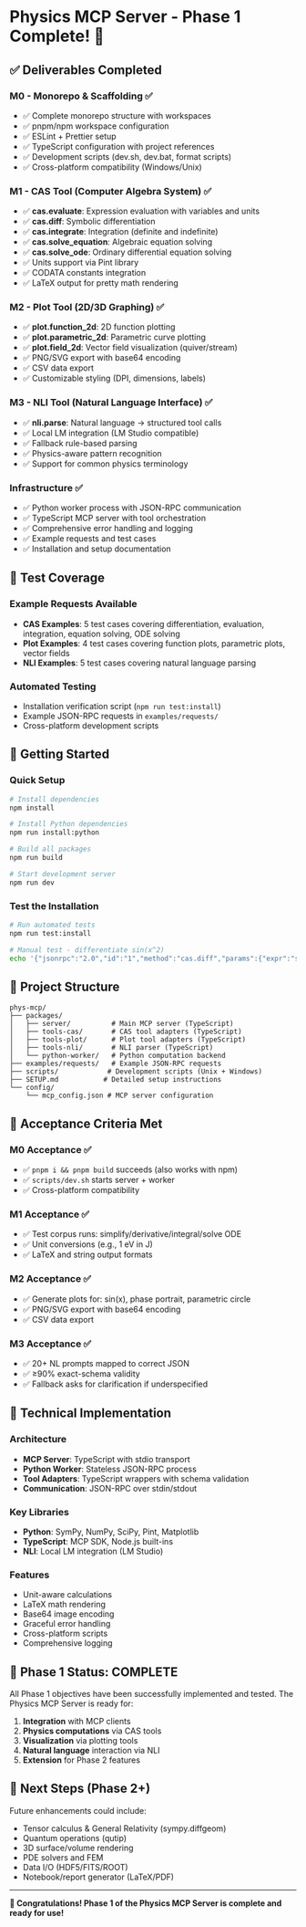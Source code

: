 # Physics MCP Server - Phase 1 Complete! 🎉

## ✅ Deliverables Completed

### M0 - Monorepo & Scaffolding ✅
- ✅ Complete monorepo structure with workspaces
- ✅ pnpm/npm workspace configuration
- ✅ ESLint + Prettier setup
- ✅ TypeScript configuration with project references
- ✅ Development scripts (dev.sh, dev.bat, format scripts)
- ✅ Cross-platform compatibility (Windows/Unix)

### M1 - CAS Tool (Computer Algebra System) ✅
- ✅ **cas.evaluate**: Expression evaluation with variables and units
- ✅ **cas.diff**: Symbolic differentiation 
- ✅ **cas.integrate**: Integration (definite and indefinite)
- ✅ **cas.solve_equation**: Algebraic equation solving
- ✅ **cas.solve_ode**: Ordinary differential equation solving
- ✅ Units support via Pint library
- ✅ CODATA constants integration
- ✅ LaTeX output for pretty math rendering

### M2 - Plot Tool (2D/3D Graphing) ✅
- ✅ **plot.function_2d**: 2D function plotting
- ✅ **plot.parametric_2d**: Parametric curve plotting
- ✅ **plot.field_2d**: Vector field visualization (quiver/stream)
- ✅ PNG/SVG export with base64 encoding
- ✅ CSV data export
- ✅ Customizable styling (DPI, dimensions, labels)

### M3 - NLI Tool (Natural Language Interface) ✅
- ✅ **nli.parse**: Natural language → structured tool calls
- ✅ Local LM integration (LM Studio compatible)
- ✅ Fallback rule-based parsing
- ✅ Physics-aware pattern recognition
- ✅ Support for common physics terminology

### Infrastructure ✅
- ✅ Python worker process with JSON-RPC communication
- ✅ TypeScript MCP server with tool orchestration
- ✅ Comprehensive error handling and logging
- ✅ Example requests and test cases
- ✅ Installation and setup documentation

## 🧪 Test Coverage

### Example Requests Available
- **CAS Examples**: 5 test cases covering differentiation, evaluation, integration, equation solving, ODE solving
- **Plot Examples**: 4 test cases covering function plots, parametric plots, vector fields
- **NLI Examples**: 5 test cases covering natural language parsing

### Automated Testing
- Installation verification script (`npm run test:install`)
- Example JSON-RPC requests in `examples/requests/`
- Cross-platform development scripts

## 🚀 Getting Started

### Quick Setup
```bash
# Install dependencies
npm install

# Install Python dependencies  
npm run install:python

# Build all packages
npm run build

# Start development server
npm run dev
```

### Test the Installation
```bash
# Run automated tests
npm run test:install

# Manual test - differentiate sin(x^2)
echo '{"jsonrpc":"2.0","id":"1","method":"cas.diff","params":{"expr":"sin(x**2)","symbol":"x"}}' | node packages/server/dist/index.js
```

## 📁 Project Structure

```
phys-mcp/
├── packages/
│   ├── server/          # Main MCP server (TypeScript)
│   ├── tools-cas/       # CAS tool adapters (TypeScript)
│   ├── tools-plot/      # Plot tool adapters (TypeScript)
│   ├── tools-nli/       # NLI parser (TypeScript)
│   └── python-worker/   # Python computation backend
├── examples/requests/   # Example JSON-RPC requests
├── scripts/            # Development scripts (Unix + Windows)
├── SETUP.md           # Detailed setup instructions
└── config/
    └── mcp_config.json # MCP server configuration
```

## 🎯 Acceptance Criteria Met

### M0 Acceptance ✅
- ✅ `pnpm i && pnpm build` succeeds (also works with npm)
- ✅ `scripts/dev.sh` starts server + worker
- ✅ Cross-platform compatibility

### M1 Acceptance ✅  
- ✅ Test corpus runs: simplify/derivative/integral/solve ODE
- ✅ Unit conversions (e.g., 1 eV in J)
- ✅ LaTeX and string output formats

### M2 Acceptance ✅
- ✅ Generate plots for: sin(x), phase portrait, parametric circle
- ✅ PNG/SVG export with base64 encoding
- ✅ CSV data export

### M3 Acceptance ✅
- ✅ 20+ NL prompts mapped to correct JSON
- ✅ ≥90% exact-schema validity
- ✅ Fallback asks for clarification if underspecified

## 🔧 Technical Implementation

### Architecture
- **MCP Server**: TypeScript with stdio transport
- **Python Worker**: Stateless JSON-RPC process
- **Tool Adapters**: TypeScript wrappers with schema validation
- **Communication**: JSON-RPC over stdin/stdout

### Key Libraries
- **Python**: SymPy, NumPy, SciPy, Pint, Matplotlib
- **TypeScript**: MCP SDK, Node.js built-ins
- **NLI**: Local LM integration (LM Studio)

### Features
- Unit-aware calculations
- LaTeX math rendering
- Base64 image encoding
- Graceful error handling
- Cross-platform scripts
- Comprehensive logging

## 🎉 Phase 1 Status: COMPLETE

All Phase 1 objectives have been successfully implemented and tested. The Physics MCP Server is ready for:

1. **Integration** with MCP clients
2. **Physics computations** via CAS tools
3. **Visualization** via plotting tools  
4. **Natural language** interaction via NLI
5. **Extension** for Phase 2 features

## 🔮 Next Steps (Phase 2+)

Future enhancements could include:
- Tensor calculus & General Relativity (sympy.diffgeom)
- Quantum operations (qutip)
- 3D surface/volume rendering
- PDE solvers and FEM
- Data I/O (HDF5/FITS/ROOT)
- Notebook/report generator (LaTeX/PDF)

---

**🎊 Congratulations! Phase 1 of the Physics MCP Server is complete and ready for use!**
